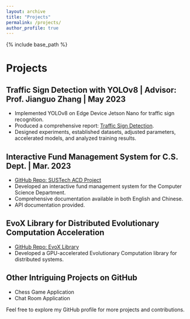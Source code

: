 ```yaml
---
layout: archive
title: "Projects"
permalink: /projects/
author_profile: true
---
```


{% include base_path %}

# Projects

## Traffic Sign Detection with YOLOv8 | Advisor: Prof. Jianguo Zhang | May 2023

- Implemented YOLOv8 on Edge Device Jetson Nano for traffic sign recognition.
- Produced a comprehensive report: [Traffic Sign Detection](link_to_report).
- Designed experiments, established datasets, adjusted parameters, accelerated models, and analyzed training results.

## Interactive Fund Management System for C.S. Dept. | Mar. 2023

- [GitHub Repo: SUSTech ACD Project](link_to_repo)
- Developed an interactive fund management system for the Computer Science Department.
- Comprehensive documentation available in both English and Chinese.
- API documentation provided.

## EvoX Library for Distributed Evolutionary Computation Acceleration

- [GitHub Repo: EvoX Library](link_to_repo)
- Developed a GPU-accelerated Evolutionary Computation library for distributed systems.

## Other Intriguing Projects on GitHub

- Chess Game Application
- Chat Room Application

Feel free to explore my GitHub profile for more projects and contributions.



